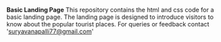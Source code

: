 **Basic Landing Page** This repository contains the html and css code for a basic landing page. The landing page is designed to introduce visitors to know about the popular tourist places. For queries or feedback contact 'suryavanapalli77@gmail.com'
